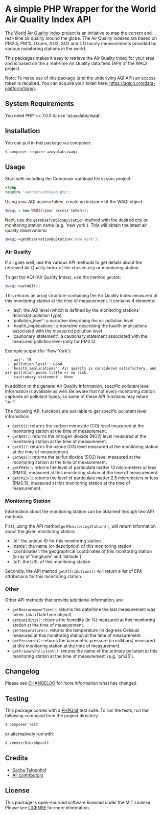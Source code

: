 # A simple PHP Wrapper for the World Air Quality Index API

The [World Air Quality Index](http://waqi.info) project is an initiative to map the current and real-time air quality 
around the globe. The Air Quality indexes are based on PM2.5, PM10, Ozone, NO2, SO2 and CO hourly measurements 
provided by various monitoring stations in the world. 

This packages makes it easy to retrieve the Air Quality Index for your area and is based on the a real-time Air Quality 
data feed (API) of the WAQI project.

Note: To make use of this package (and the underlying AQI API) an access token is required. You can acquire your 
token here: https://aqicn.org/data-platform/token.

## System Requirements
You need PHP >= 7.0.0 to use 'azuyalabs/waqi'.

## Installation

You can pull in this package via composer:

``` bash
$ composer require azuyalabs/waqi
```

## Usage
Start with including the Composer autoload file in your project:
```php
<?php
require 'vendor/autoload.php';
```
Using your AQI access token, create an instance of the WAQI object:
 
```php
$waqi = new WAQI(<your access token>);
``` 

Next, use the `getObservationByStation` method with the desired city or monitoring station name (e.g. 
'new york'). This will obtain the latest air quality observations:

```php
$waqi->getObservationByStation('new york');
``` 
 
### Air Quality 
If all goes well, use the various API methods to get details about the retrieved Air Quality Index of the chosen
city or monitoring station.

To get the AQI (Air Quality Index), use the method `getAQI`:

```php
$waqi->getAQI();
``` 
 
This returns an array structure containing the Air Quality Index measured at this monitoring station at the time of
 measurement. It contains 4 elements:
 - 'aqi': the AQI level (which is defined by the monitoring stations' dominant pollution type)
 - 'pollution_level': a narrative describing the air pollution level
 - 'health_implications': a narrative describing the health implications associated with the measured pollution level
 - 'cautionary_statement': a cautionary statement associated with the measured pollution level (only for PM2.5)
 
Example output (for 'New York'):
```
 - 'aqi': 15
 - 'pollution_level': Good
 - 'health_implications': Air quality is considered satisfactory, and air pollution poses little or no risk.
 - 'cautionary_statement': None
```

In addition to the general Air Quality Information, specific pollutant level information is available as well. Be aware
that not every monitoring station captures all pollutant types, so some of these API functions may return 'null'.

The following API functions are available to get specific pollutant level information:

- `getCO()`: returns the carbon monoxide (CO) level measured at the monitoring station at the time of measurement.
- `getNO2()`: returns the nitrogen dioxide (NO2) level measured at the monitoring station at the time of measurement.
- `getO3()`: returns the ozone (O3) level measured at the monitoring station at the time of measurement.
- `getSO2()`: returns the sulfur dioxide (SO2) level measured at the monitoring station at the time of measurement.
- `getPM10()`: returns the level of particulate matter 10 micrometers or less (PM10), measured at this monitoring
               station at the time of measurement.
- `getPM25()`: returns the level of particulate matter 2.5 micrometers or less (PM2.5), measured at this monitoring
               station at the time of measurement.
               
### Monitoring Station
Information about the monitoring station can be obtained through two API methods. 

First, using the API method `getMonitoringStation()`, will return information about the given monitoring station:
 - 'id': the unique ID for this monitoring station
 - 'name': the name (or description) of this monitoring station
 - 'coordinates': the geographical coordinates of this monitoring station (array of 'longitude' and 'latitude')
 - 'url': the URL of this monitoring station                                      
                                       
Secondly, the API method `getAttributions()` will return a list of EPA attributions for this monitoring station.

### Other
Other API methods that provide additional information, are:
  
- `getMeasurementTime()`: returns the date/time the last measurement was taken. (as a DateTime object).
- `getHumidity()`: returns the humidity (in %) measured at this monitoring station at the time of measurement.
- `getTemperature()`: returns the temperature (in degrees Celsius) measured at this monitoring station at the time of measurement.
- `getPressure()`: returns the barometric pressure (in millibars) measured at this monitoring station at the time of measurement.
- `getPrimaryPollutant()`: returns the name of the primary pollutant at this monitoring station at the time of measurement (e.g. 'pm25').

## Changelog

Please see [CHANGELOG](CHANGELOG.md) for more information what has changed.

## Testing
This package comes with a [PHPUnit](https://phpunit.de) test suite. To run the tests, run the following command
from the project directory:

``` bash
$ composer test
```

or alternatively run with:

``` bash
$ vendor/bin/phpunit
```

## Credits

- [Sacha Telgenhof](https://github.com/stelgenhof)
- [All contributors](../../contributors)

## License

This package is open-sourced software licensed under the MIT License. Please see [LICENSE](LICENSE) for more information.
